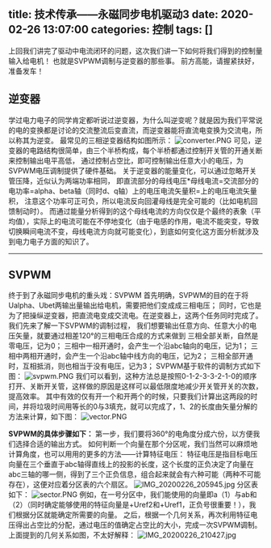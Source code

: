 title: 技术传承——永磁同步电机驱动3
date: 2020-02-26 13:07:00
categories: 控制
tags: []
---
上回我们讲完了驱动中电流闭环的问题，这次我们讲一下如何将我们得到的控制量输入给电机！
也就是SVPWM调制与逆变器的那些事。
前方高能，请握紧扶好，准备发车！
## 逆变器 ##
学过电力电子的同学肯定都听说过逆变器，为什么叫逆变呢？就是因为我们平常说的电的变换都是讨论的交流整流后变直流，而逆变器能将直流电变换为交流电，所以称其为逆变。
最常见的三相逆变器结构如图所示：
![converter.PNG][1]
可见，逆变器的电路结构很简单，由三个半桥构成，每个半桥都通过控制开关管的开通关断来控制输出电平高低，
通过控制占空比，即可控制输出任意大小的电压，为SVPWM电压调制提供了硬件基础。
关于逆变器的能量变化，可以通过忽略开关管压降，近似认为两端功率相同，
即直流部分的母线电压*母线电流=交流部分的电功率=alpha、beta轴（同时d、q轴）上的电压电流矢量积=上的电压电流矢量积，
注意这个功率可正可负，所以电流反向回灌母线是完全可能的（比如电机回馈制动时）。
而通过能量分析得到的这个母线电流的方向仅仅是个最终的表象（平均值），实际上的电流可能在不停地变化（由于电感的作用，电流不能突变，导致切换瞬间电流不变，母线电流方向就可能变化），到底如何变化这方面分析就涉及到电力电子方面的知识了。

----------
## SVPWM ##
终于到了永磁同步电机的重头戏：SVPWM
首先明确，SVPWM的目的在于将Ualpha、Ubet两输出量输出给电机，需要把他们变成成三相电压；
同时，它也是为了把操纵逆变器，把直流电变成交流电。在逆变器上，这两个任务同时完成了。
我们先来了解一下SVPWM的调制过程，
我们想要输出任意方向、任意大小的电压矢量，就要通过相差120°的三相电压合成的方式来做到
三相全部关断，自然是零电压，记为0；
三相中一相开通时，会产生一个沿abc轴向的电压，记为1；
三相中两相开通时，会产生一个沿abc轴中线方向的电压，记为2；
三相全部开通时，互相抵消，则也相当于没有电压，记为3；
SVPWM基于软件的调制方式如下图：
![svpwm.PNG][2]
我们可以看到，这种方法总是按照0-1-2-3-3-2-1-0的顺序打开、关断开关管，这样做的原因是这样可以最低限度地减少开关管开关的次数，提高效率。
其中有效的仅有开一个和开两个的时候，只要我们计算出这两段的时间，并将垃圾时间用等长的0与3填充，就可以完成了，1、2的长度由矢量分解的方法来计算，如下图：
![vector.PNG][3]


**SVPWM的具体步骤如下：**
第一步，我们要将360°的电角度分成六份，以方便我们选择合适的输出方式。
如何判断一个向量在那个分区呢，我们当然可以麻烦地计算角度，也可以用用的更多的方法——计算特征电压：
特征电压是指目标电压向量在三个垂直于abc轴得直线上的投影的长度，这个长度的正负决定了向量在abc三轴的哪一侧，得到了三个正负信息，组合起来就会有六种可能（两种不可能存在），这便对应着分区表的六个扇区。
![IMG_20200226_205945.jpg][4]
分区表如下：
![sector.PNG][5]
例如，在一号分区中，我们能使用的向量即a（1）与ab和（2）（同时确定能够使用的特征向量是+Uref2和+Uref1，正负号很重要！），我们根据分区就能确定所需要的向量。
之后，根据一个几何关系，再次利用特征电压得出占空比的分配，通过电压的值确定占空比的大小，完成一次SVPWM调制。
上面提到的几何关系如图，不太好解释：
![IMG_20200226_210427.jpg][6]


  [1]: /old_images/2020/02/4095688085.png
  [2]: /old_images/2020/02/2697564545.png
  [3]: /old_images/2020/02/3647791761.png
  [4]: /old_images/2020/02/2461771289.jpg
  [5]: /old_images/2020/02/423865379.png
  [6]: /old_images/2020/02/42703606.jpg
